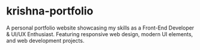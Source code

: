 # krishna-portfolio
A personal portfolio website showcasing my skills as a Front-End Developer &amp; UI/UX Enthusiast. Featuring responsive web design, modern UI elements, and web development projects.
